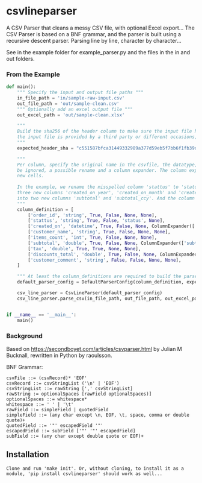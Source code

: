 # csvlineparser

A CSV Parser that cleans a messy CSV file, with optional Excel export...
The CSV Parser is based on a BNF grammar, and the parser is built using a recursive descent parser.
Parsing line by line, character by character...

See in the example folder for example_parser.py and the files in the in and out folders.

### From the Example

```python
def main():
    """ Specify the input and output file paths """
    in_file_path = 'in/sample-raw-input.csv'
    out_file_path = 'out/sample-clean.csv'
    """ Optionally add an excel output file """
    out_excel_path = 'out/sample-clean.xlsx'

    """
    Build the sha256 of the header column to make sure the input file has the expected header. Especially useful if
    the input file is provided by a third party or different occasions, when the input might have changed over time.
    """
    expected_header_sha = "c551587bfca31449332989a377d59eb5f7bb6f1fb39dce862930094340299723"

    """
    Per column, specify the original name in the csvfile, the datatype, if the column is required, if the column should 
    be ignored, a possible rename and a column expander. The column expander is used to split a column into multiple
    new cells. 
    
    In the example, we rename the misspelled column 'stattus' to 'status', and we split the column 'created_on' into 
    three new columns 'created_on_year', 'created_on_month' and 'created_on_day'. We also split the column 'subtotal'
    into two new columns 'subtotal' and 'subtotal_ccy'. And the column 'tax' is ignored, because it is not needed.
    """
    column_definition = [
        ['order_id', 'string', True, False, None, None],
        ['stattus', 'string', True, False, 'status', None],
        ['created_on', 'datetime', True, False, None, ColumnExpander(['created_on', 'created_on_year', 'created_on_month', 'created_on_day'], YearMonthDaySplitter())],
        ['customer_name', 'string', True, False, None, None],
        ['items_count', 'int', True, False, None, None],
        ['subtotal', 'double', True, False, None, ColumnExpander(['subtotal', 'subtotal_ccy'], PriceCCYSplitter())],
        ['tax', 'double', True, True, None, None],
        ['discounts_total', 'double', True, False, None, ColumnExpander(['discounts_total', 'discounts_total_ccy'], PriceCCYSplitter())],
        ['customer_comment', 'string', False, False, None, None],
    ]

    """ At least the column_definitions are required to build the parser config """
    default_parser_config = DefaultParserConfig(column_definition, expected_header_sha)

    csv_line_parser = CsvLineParser(default_parser_config)
    csv_line_parser.parse_csv(in_file_path, out_file_path, out_excel_path)


if __name__ == '__main__':
    main()
```


### Background

Based on https://secondboyet.com/articles/csvparser.html by Julian M Bucknall, rewritten in Python by raoulsson.

BNF Grammar:

    csvFile ::= (csvRecord)* 'EOF'
    csvRecord ::= csvStringList ('\n' | 'EOF')
    csvStringList ::= rawString [',' csvStringList]
    rawString := optionalSpaces [rawField optionalSpaces)]
    optionalSpaces ::= whitespace*
    whitespace ::= ' ' | '\t'
    rawField ::= simpleField | quotedField 
    simpleField ::= (any char except \n, EOF, \t, space, comma or double quote)+
    quotedField ::= '"' escapedField '"'
    escapedField ::= subField ['"' '"' escapedField]
    subField ::= (any char except double quote or EOF)+

## Installation

    Clone and run 'make init'. Or, without cloning, to install it as a module, 'pip install csvlineparser' should work as well...